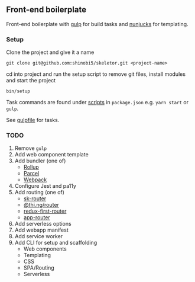 ## Front-end boilerplate
Front-end boilerplate with [gulp](https://github.com/gulpjs/gulp) for build tasks and [nunjucks](https://github.com/mozilla/nunjucks) for templating.

### Setup

Clone the project and give it a name

```
git clone git@github.com:shinobi5/skeletor.git <project-name>
```

cd into project and run the setup script to remove git files, install modules and start the project

```
bin/setup
```

Task commands are found under [scripts](https://github.com/shinobi5/skeletor/blob/master/package.json#L29) in `package.json` e.g. `yarn start` or `gulp`.

See [gulpfile](https://github.com/shinobi5/skeletor/blob/master/gulpfile.babel.js) for tasks.

### TODO
1. Remove `gulp`
2. Add web component template
3. Add bundler (one of)
    + [Rollup](https://rollupjs.org/guide/en#quick-start)
    + [Parcel](https://parceljs.org/)
    + [Webpack](https://webpack.js.org/) 
4. Configure Jest and pa11y
5. Add routing (one of)
    + [sk-router](https://github.com/skatejs/skatejs/tree/master/packages/sk-router)
    + [@thi.ng/router](https://github.com/thi-ng/umbrella/tree/master/packages/router)
    + [redux-first-router](https://github.com/faceyspacey/redux-first-router)
    + [app-router](https://github.com/erikringsmuth/app-router)
6. Add serverless options
7. Add webapp manifest 
8. Add service worker   
9. Add CLI for setup and scaffolding
    + Web components
    + Templating
    + CSS
    + SPA/Routing
    + Serverless

